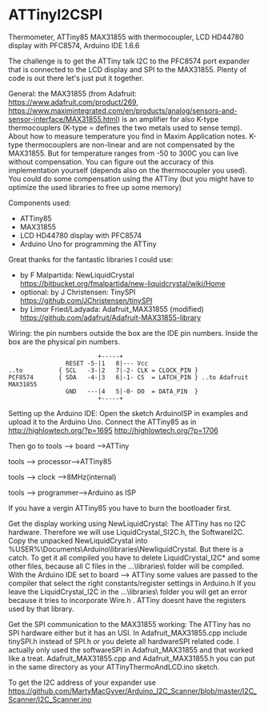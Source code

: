 # ATTinyI2CSPI
Thermometer, ATTiny85 MAX31855 with thermocoupler, LCD HD44780 display with PFC8574, Arduino IDE 1.6.6

The challenge is to get the ATTiny talk I2C to the PFC8574 port expander that is connected to the LCD display and SPI to the MAX31855. Plenty of code is out there let's just put it together. 

General: the MAX31855 (from Adafruit: https://www.adafruit.com/product/269, https://www.maximintegrated.com/en/products/analog/sensors-and-sensor-interface/MAX31855.html) is an amplifier for also K-type thermocouplers (K-type = defines the two metals used to sense temp). About how to measure temperature you find in Maxim Application notes. K-type thermocouplers are non-linear and are not compensated by the MAX31855. But for temperature ranges from -50 to 300C you can live without compensation. You can figure out the accuracy of this implementation yourself (depends also on the thermocoupler you used). You could do some compensation using the ATTiny (but you might have to optimize the used libraries to free up some memory)

Components used:
- ATTiny85
- MAX31855
- LCD HD44780 display with PFC8574
- Arduino Uno for programming the ATTiny

Great thanks for the fantastic libraries I could use:
- by F Malpartida:  NewLiquidCrystal https://bitbucket.org/fmalpartida/new-liquidcrystal/wiki/Home
- optional: by J Christensen: TinySPI https://github.com/JChristensen/tinySPI
- by Limor Fried/Ladyada: Adafruit_MAX31855 (modified) https://github.com/adafruit/Adafruit-MAX31855-library

Wiring: the pin numbers outside the box are the IDE pin numbers. Inside the box are the physical pin numbers. 
```			  ATTiny85
                         +-----+
                RESET -5-|1   8|--- Vcc
..to	      { SCL   -3-|2   7|-2- CLK = CLOCK_PIN }
PCF8574	      { SDA   -4-|3   6|-1- CS	= LATCH_PIN	} ..to Adafruit MAX31855
                GND   ---|4   5|-0- DO	= DATA_PIN  }
                         +-----+
```			   


Setting up the Arduino IDE:
Open the sketch ArduinoISP in examples and upload it to the Arduino Uno. Connect the ATTiny85 as in
http://highlowtech.org/?p=1695
http://highlowtech.org/?p=1706

Then go to
tools --> board	-->ATTiny

tools --> processor-->ATTiny85

tools --> clock	-->8MHz(internal)

tools --> programmer-->Arduino as ISP

If you have a vergin ATTiny85 you have to burn the bootloader first.

Get the display working using NewLiquidCrystal:
The ATTiny has no I2C hardware. Therefore we will use LiquidCrystal_SI2C.h, the SoftwareI2C. Copy the unpacked NewLiquidCrystal into %USER%\Documents\Arduino\libraries\NewliquidCrystal. But there is a catch. To get it all compiled you have to delete LiquidCrystal_I2C* and some other files, because all C files in the ...\libraries\ folder will be compiled. With the Arduino IDE set to board --> ATTiny some values are passed to the compiler that select the right constants/register settings in Arduino.h If you leave the LiquidCrystal_I2C in the ...\libraries\ folder you will get an error because it tries to incorporate Wire.h . ATTiny doesnt have the registers used by that library. 

Get the SPI communication to the MAX31855 working:
The ATTiny has no SPI hardware either but it has an USI. In Adafruit_MAX31855.cpp include tinySPI.h instead of SPI.h or you delete all hardwareSPI related code. I actually only used the softwareSPI in Adafruit_MAX31855 and that worked like a treat. Adafruit_MAX31855.cpp and Adafruit_MAX31855.h you can put in the same directory as your ATTinyThermoAndLCD.ino sketch.

To get the I2C address of your expander use https://github.com/MartyMacGyver/Arduino_I2C_Scanner/blob/master/I2C_Scanner/I2C_Scanner.ino
